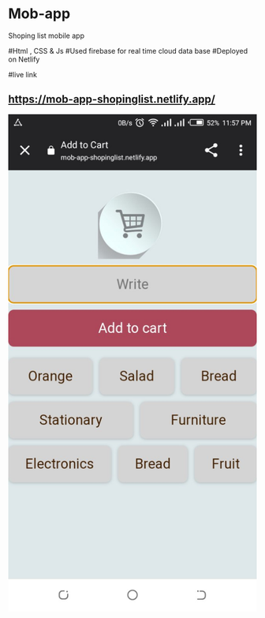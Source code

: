 # Mob-app
Shoping list mobile app

#Html , CSS & Js
#Used firebase for real time cloud data base
#Deployed on Netlify

#live link
## https://mob-app-shopinglist.netlify.app/
![alt text](/images/photo_2023-10-15_23-57-18.jpg)